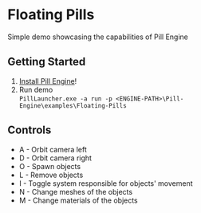 # Floating Pills
Simple demo showcasing the capabilities of Pill Engine

## Getting Started
1. [Install Pill Engine](https://github.com/MattSzymonski/Pill-Engine#getting-started "Install Pill Engine")!
2. Run demo  
`PillLauncher.exe -a run -p <ENGINE-PATH>\Pill-Engine\examples\Floating-Pills`

## Controls
- A - Orbit camera left
- D - Orbit camera right
- O - Spawn objects
- L - Remove objects
- I - Toggle system responsible for objects' movement
- N - Change meshes of the objects
- M - Change materials of the objects